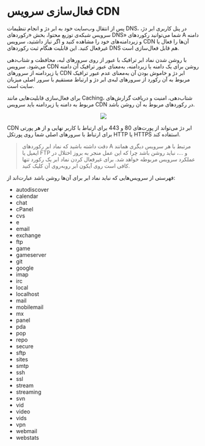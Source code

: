 # فعال‌سازی سرویس CDN

پس از انتقال وب‌سایت خود به ابر دژ و انجام تنظیمات DNS، در پنل کاربری ابر دژ، سرویس شبکه‌ی توزیع محتوا، بخش «رکوردهای DNS» شما می‌توانید رکوردهای A دامنه و زیردامنه‌های خود را مشاهده کنید و اگر نیاز داشتید، سرویس CDN آن‌ها را فعال یا غیرفعال کنید. این قابلیت هنگام ثبت رکوردهای DNS هم قابل فعال‌سازی است.

با روشن شدن نماد ابر ترافیک با عبور از روی سرورهای لبه، محافظت و شتاب‌دهی می‌شود. سرویس CDN روشن برای یک دامنه یا زیردامنه، به‌معنای عبور ترافیک آن دامنه یا زیردامنه از سرورهای CDN ابر دژ و خاموش بودن آن به‌معنای عدم عبور ترافیک مربوط به آن رکورد از سرورهای لبه‌ی ابر دژ و ارتباط مستقیم با سرور اصلی میزبان سایت است.

برای فعال‌سازی قابلیت‌هایی مانند Caching، شتاب‌دهی، امنیت و دریافت گزارش‌های مربوط به دامنه یا زیردامنه باید سرویس CDN در رکوردهای مربوط به آن روشن باشد.

<p align="center"><img src="/doc/assets/img/dns_records_cloud/cloud.png"></p>

CDN ابر دژ می‌تواند از پورت‌های 80 و 443 برای ارتباط با کاربر نهایی و از هر پورتی برای ارتباط با سرورهای اصلی شما روی پورتکل HTTP یا HTTPS استفاده کند.

> دقت داشته باشید که نماد ابر رکوردهای A مرتبط با هر سرویس دیگری همانند ایمیل یا FTP و ...، نباید روشن باشد چرا که این عمل منجر به بروز اختلال در عملکرد سرویس مربوطه خواهد شد. برای غیرفعال‌ کردن نماد ابر یک رکورد تنها کافی است روی آیکون ابر روبه‌روی آن کلیک کنید.

فهرستی از سرویس‌هایی که نباید نماد ابر برای آن‌ها روشن باشد عبارت‌اند از:

- autodiscover
- calendar
- chat
- cPanel
- cvs
- e
- email
- exchange
- ftp
- game
- gameserver
- git
- google
- imap
- irc
- local
- localhost
- mail
- mobilemail
- mx
- panel
- pda
- pop
- repo
- secure
- sftp
- sites
- smtp
- ssh
- ssl
- stream
- streaming
- svn
- vid
- video
- vids
- vpn
- webmail
- webstats
